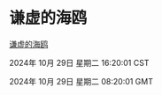 # 谦虚的海鸥
[谦虚的海鸥](http://219.139.197.74:56308/qxdho/course/base/hotlink/index.php)

2024年 10月 29日 星期二 16:20:01 CST

2024年 10月 29日 星期二 08:20:01 GMT
